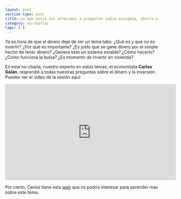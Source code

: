 ```yaml
---
layout: post
section-type: post
title: Lo que nunca nos atrevimos a preguntar sobre economía, ahorro e inversión.
category: no-charlas
tags: [ ]
---
```


Ya es hora de que el dinero deje de ser un tema tabú. ¿Qué es y qué no es invertir? ¿Por qué es importante? ¿Es justo que se gane dinero por el simple hecho de tener dinero?
¿Genera esto un sistema estable? ¿Cómo hacerlo? ¿Cómo funciona la bolsa? ¿Es momento de invertir en vivienda?

En esta no-charla, nuestro experto en estos temas, el economista **Carlos Galán**, respondió a todas nuestras preguntas sobre el dinero y la inversión.
Puedes ver el vídeo de la sesión aquí:

<iframe style="display: block;margin: auto;" width="560px" height="315px" src="https://www.youtube.com/embed/ONg_LtGzqg4?rel=0&amp;showinfo=0" frameborder="0"></iframe>

Por cierto, Carlos tiene esta [web](https://carlosgalan.net/carlos-galan-rubio/) que os podría interesar para aprender más sobre este tema.